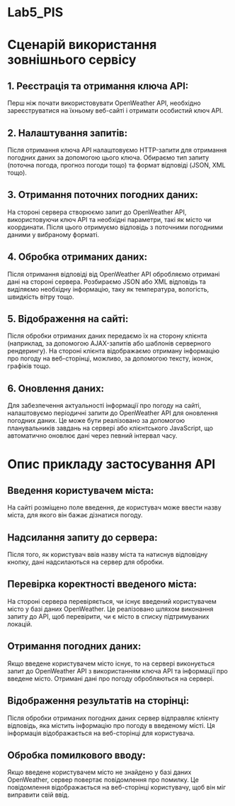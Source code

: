 # Lab5_PIS

# Сценарій використання зовнішнього сервісу

## 1. Реєстрація та отримання ключа API:
Перш ніж почати використовувати OpenWeather API, необхідно зареєструватися на їхньому веб-сайті і отримати особистий ключ API.

## 2. Налаштування запитів:
Після отримання ключа API налаштовуємо HTTP-запити для отримання погодних даних за допомогою цього ключа. Обираємо тип запиту (поточна погода, прогноз погоди тощо) та формат відповіді (JSON, XML тощо).

## 3. Отримання поточних погодних даних:
На стороні сервера створюємо запит до OpenWeather API, використовуючи ключ API та необхідні параметри, такі як місто чи координати. Після цього отримуємо відповідь з поточними погодними даними у вибраному форматі.

## 4. Обробка отриманих даних:
Після отримання відповіді від OpenWeather API обробляємо отримані дані на стороні сервера. Розбираємо JSON або XML відповідь та виділяємо необхідну інформацію, таку як температура, вологість, швидкість вітру тощо.

## 5. Відображення на сайті:
Після обробки отриманих даних передаємо їх на сторону клієнта (наприклад, за допомогою AJAX-запитів або шаблонів серверного рендерингу). На стороні клієнта відображаємо отриману інформацію про погоду на веб-сторінці, можливо, за допомогою тексту, іконок, графіків тощо.

## 6. Оновлення даних:
Для забезпечення актуальності інформації про погоду на сайті, налаштовуємо періодичні запити до OpenWeather API для оновлення погодних даних. Це може бути реалізовано за допомогою планувальників завдань на сервері або клієнтського JavaScript, що автоматично оновлює дані через певний інтервал часу.

# Опис прикладу застосування API

## Введення користувачем міста:
На сайті розміщено поле введення, де користувач може ввести назву міста, для якого він бажає дізнатися погоду.

## Надсилання запиту до сервера:
Після того, як користувач ввів назву міста та натиснув відповідну кнопку, дані надсилаються на сервер для обробки.

## Перевірка коректності введеного міста:
На стороні сервера перевіряється, чи існує введений користувачем місто у базі даних OpenWeather. Це реалізовано шляхом виконання запиту до API, щоб перевірити, чи є місто в списку підтримуваних локацій.

## Отримання погодних даних:
Якщо введене користувачем місто існує, то на сервері виконується запит до OpenWeather API з використанням ключа API та інформації про введене місто. Отримані дані про погоду обробляються на сервері.

## Відображення результатів на сторінці:
Після обробки отриманих погодних даних сервер відправляє клієнту відповідь, яка містить інформацію про погоду в введеному місті. Ця інформація відображається на веб-сторінці для користувача.

## Обробка помилкового вводу:
Якщо введене користувачем місто не знайдено у базі даних OpenWeather, сервер повертає повідомлення про помилку. Це повідомлення відображається на веб-сторінці користувачу, щоб він міг виправити свій ввід.

